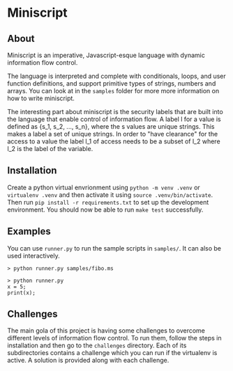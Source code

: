 # Miniscript

## About

Miniscript is an imperative, Javascript-esque language with dynamic information flow control.

The language is interpreted and complete with conditionals, loops, and user function definitions, and support primitive types of strings, numbers and arrays. You can look at in the `samples` folder for more more information on how to write miniscript.

The interesting part about miniscript is the security labels that are built into the language that enable control of information flow. A label l for a value is defined as {s_1, s_2, ..., s_n}, where the s values are unique strings. This makes a label a set of unique strings. In order to "have clearance" for the access to a value the label l_1 of access needs to be a subset of l_2 where l_2 is the label of the variable.

## Installation

Create a python virtual envrionment using `python -m venv .venv` or `virtualenv .venv` and then activate it using `source .venv/bin/activate`. Then run `pip install -r requirements.txt` to set up the development environment.
You should now be able to run `make test` successfully.

## Examples
You can use `runner.py` to run the sample scripts in `samples/`. It can also be used interactively.

```shell
> python runner.py samples/fibo.ms
```

```shell
> python runner.py
x = 5;
print(x);
```


## Challenges
The main gola of this project is having some challenges to overcome different levels of information flow control.
To run them, follow the steps in installation and then go to the `challenges` directory.
Each of its subdirectories contains a challenge which you can run if the virtualenv is active.
A solution is provided along with each challenge.
